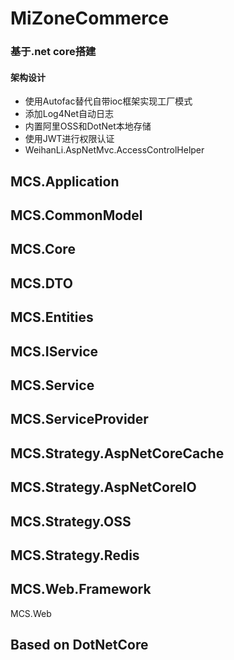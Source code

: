 # MiZoneCommerce
### 基于.net core搭建
#### 架构设计
- 使用Autofac替代自带ioc框架实现工厂模式
- 添加Log4Net自动日志
- 内置阿里OSS和DotNet本地存储
- 使用JWT进行权限认证
- WeihanLi.AspNetMvc.AccessControlHelper

MCS.Application
-
MCS.CommonModel
-
MCS.Core
-
MCS.DTO
-
MCS.Entities
-
MCS.IService
-
MCS.Service
-
MCS.ServiceProvider
-
MCS.Strategy.AspNetCoreCache
-
MCS.Strategy.AspNetCoreIO
-
MCS.Strategy.OSS
-
MCS.Strategy.Redis
-
MCS.Web.Framework
-
MCS.Web


## Based on DotNetCore
